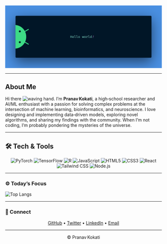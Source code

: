 <p align="center">
  <img src="banner.png" alt="Hello, World Banner" width="700"/>
</p>

---

## About Me

Hi there <img src="https://media.giphy.com/media/hvRJCLFzcasrR4ia7z/giphy.gif" width="24" alt="waving hand"/>. I’m **Pranav Kokati**, a high‑school researcher and AI/ML enthusiast with a passion for solving complex problems at the intersection of machine learning, bioinformatics, and neuroscience. I love designing and implementing data‑driven models, exploring novel algorithms, and sharing my findings with the community. When I’m not coding, I’m probably pondering the mysteries of the universe.

---

## 🛠️ Tech & Tools

<p align="center">
  <img src="https://img.shields.io/badge/PyTorch-EE4C2C?logo=pytorch&logoColor=white" alt="PyTorch" height="30"/>
  <img src="https://img.shields.io/badge/TensorFlow-FF6F00?logo=tensorflow&logoColor=white" alt="TensorFlow" height="30"/>
  <img src="https://img.shields.io/badge/R-276DC3?logo=r&logoColor=white" alt="R" height="30"/>
  <img src="https://img.shields.io/badge/JavaScript-F7DF1E?logo=javascript&logoColor=black" alt="JavaScript" height="30"/>
  <img src="https://img.shields.io/badge/HTML5-E34F26?logo=html5&logoColor=white" alt="HTML5" height="30"/>
  <img src="https://img.shields.io/badge/CSS3-1572B6?logo=css3&logoColor=white" alt="CSS3" height="30"/>
  <img src="https://img.shields.io/badge/React-61DAFB?logo=react&logoColor=black" alt="React" height="30"/>
  <img src="https://img.shields.io/badge/Tailwind_CSS-06B6D4?logo=tailwind-css&logoColor=white" alt="Tailwind CSS" height="30"/>
  <img src="https://img.shields.io/badge/Node.js-339933?logo=node.js&logoColor=white" alt="Node.js" height="30"/>
</p>

---

### ⚙️ Today’s Focus

![Top Langs](https://github-readme-stats.vercel.app/api/top-langs/?username=PranavKokati&layout=compact)

---

### 🔗 Connect

<p align="center">
  <a href="https://github.com/PranavKokati">GitHub</a> •
  <a href="https://twitter.com/YourTwitterHandle">Twitter</a> •
  <a href="https://www.linkedin.com/in/YourLinkedInProfile">LinkedIn</a> •
  <a href="mailto:pranav@example.com">Email</a>
</p>

---

<p align="center">© Pranav Kokati</p>

